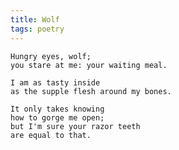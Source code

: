 ```yaml
---
title: Wolf
tags: poetry
---
```


    Hungry eyes, wolf;
    you stare at me: your waiting meal.

    I am as tasty inside
    as the supple flesh around my bones.

    It only takes knowing
    how to gorge me open;
    but I'm sure your razor teeth
    are equal to that.


